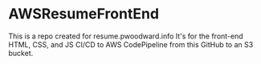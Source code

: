 # AWSResumeFrontEnd
This is a repo created for resume.pwoodward.info
It's for the front-end HTML, CSS, and JS CI/CD to AWS CodePipeline from this GitHub to an S3 bucket.

